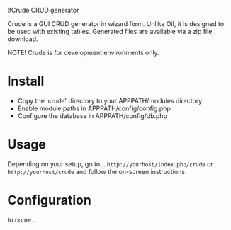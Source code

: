 #Crude CRUD generator

Crude is a GUI CRUD generator in wizard form. Unlike Oil, it is designed to be used with existing tables.
Generated files are available via a zip file download.

NOTE! Crude is for development environments only.

# Install

 * Copy the 'crude' directory to your APPPATH/modules directory
 * Enable module paths in APPPATH/config/config.php
 * Configure the database in APPPATH/config/db.php

# Usage

Depending on your setup, go to...
`http://yourhost/index.php/crude`
or
`http://yourhost/crude`
and follow the on-screen instructions.

# Configuration

to come...